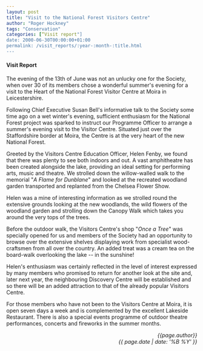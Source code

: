 ```yaml
---
layout: post
title: "Visit to the National Forest Visitors Centre"
author: "Roger Hockney"
tags: "Conservation"
categories: [“Visit report"]
date: 2000-06-30T00:00:00+01:00
permalink: /visit_reports/:year-:month-:title.html
---
```

#### Visit Report ####

The evening of the 13th of June was not an unlucky one for the Society, when over 30 of its members chose a wonderful summer's evening for a visit to the Heart of the National Forest Visitor Centre at Moira in Leicestershire. 

Following Chief Executive Susan Bell's informative talk to the Society some time ago on a wet winter's evening, sufficient enthusiasm for the National Forest project was sparked to instruct our Programme Officer to arrange a summer's evening visit to the Visitor Centre. Situated just over the Staffordshire border at Moira, the Centre is at the very heart of the new National Forest. 

Greeted by the Visitors Centre Education Officer, Helen Fenby, we found that there was plenty to see both indoors and out. A vast amphitheatre has been created alongside the lake, providing an ideal setting for performing arts, music and theatre. We strolled down the willow-walled walk to the memorial "*A Flame for Dunblane*" and looked at the recreated woodland garden transported and replanted from the Chelsea Flower Show. 

Helen was a mine of interesting information as we strolled round the extensive grounds looking at the new woodlands, the wild flowers of the woodland garden and strolling down the Canopy Walk which takes you around the very tops of the trees. 

Before the outdoor walk, the Visitors Centre's shop "*Once a Tree*" was specially opened for us and members of the Society had an opportunity to browse over the extensive shelves displaying work from specialist wood-craftsmen from all over the country. An added treat was a cream tea on the board-walk overlooking the lake -- in the sunshine! 

Helen's enthusiasm was certainly reflected in the level of interest expressed by many members who promised to return for another look at the site and, later next year, the neighbouring Discovery Centre will be established and so there will be an added attraction to that of the already popular Visitors Centre. 

For those members who have not been to the Visitors Centre at Moira, it is open seven days a week and is complemented by the excellent Lakeside Restaurant. There is also a special events programme of outdoor theatre performances, concerts and fireworks in the summer months. 

<p align="right"><i> {{page.author}} <br> {{ page.date | date: '%B %Y' }} </i></p>
